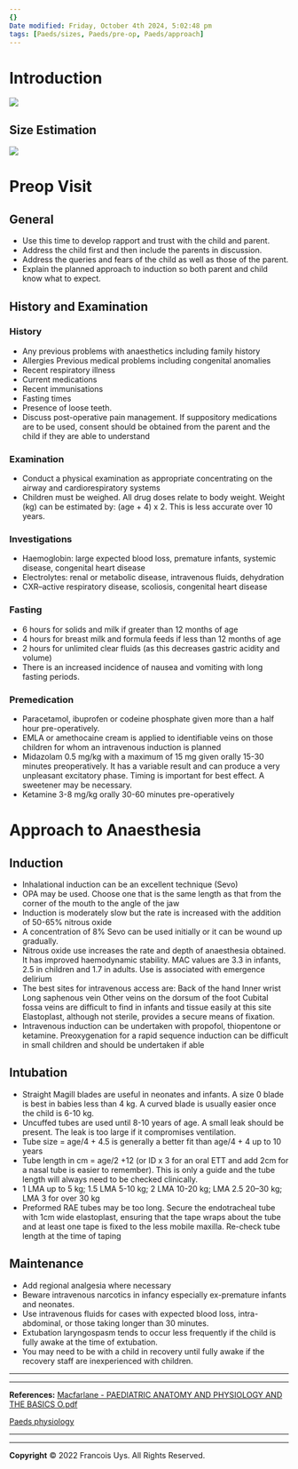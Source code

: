 ```yaml
---
{}
Date modified: Friday, October 4th 2024, 5:02:48 pm
tags: [Paeds/sizes, Paeds/pre-op, Paeds/approach]
---
```


# Introduction

![](Pasted%20image%2020240314150958.png)

## Size Estimation

![](Pasted%20image%2020240314151134.png)

# Preop Visit

## General
- Use this time to develop rapport and trust with the child and parent.
- Address the child first and then include the parents in discussion.
- Address the queries and fears of the child as well as those of the parent.
- Explain the planned approach to induction so both parent and child know what to expect.
## History and Examination
### History
- Any previous problems with anaesthetics including family history
- Allergies Previous medical problems including congenital anomalies
- Recent respiratory illness
- Current medications
- Recent immunisations
- Fasting times
- Presence of loose teeth.
- Discuss post-operative pain management. If suppository medications are to be used, consent should be obtained from the parent and the child if they are able to understand
### Examination
- Conduct a physical examination as appropriate concentrating on the airway and cardiorespiratory systems
- Children must be weighed. All drug doses relate to body weight. Weight (kg) can be estimated by: (age + 4) x 2. This is less accurate over 10 years.
### Investigations
- Haemoglobin: large expected blood loss, premature infants, systemic disease, congenital heart disease
- Electrolytes: renal or metabolic disease, intravenous fluids, dehydration
- CXR–active respiratory disease, scoliosis, congenital heart disease
### Fasting
- 6 hours for solids and milk if greater than 12 months of age
- 4 hours for breast milk and formula feeds if less than 12 months of age
- 2 hours for unlimited clear fluids (as this decreases gastric acidity and volume)
- There is an increased incidence of nausea and vomiting with long fasting periods.
### Premedication
- Paracetamol, ibuprofen or codeine phosphate given more than a half hour pre-operatively.
- EMLA or amethocaine cream is applied to identifiable veins on those children for whom an intravenous induction is planned
- Midazolam 0.5 mg/kg with a maximum of 15 mg given orally 15-30 minutes preoperatively. It has a variable result and can produce a very unpleasant excitatory phase. Timing is important for best effect. A sweetener may be necessary.
- Ketamine 3-8 mg/kg orally 30-60 minutes pre-operatively

# Approach to Anaesthesia

## Induction
- Inhalational induction can be an excellent technique (Sevo)
- OPA may be used. Choose one that is the same length as that from the corner of the mouth to the angle of the jaw
- Induction is moderately slow but the rate is increased with the addition of 50-65% nitrous oxide
- A concentration of 8% Sevo can be used initially or it can be wound up gradually.
- Nitrous oxide use increases the rate and depth of anaesthesia obtained. It has improved haemodynamic stability. MAC values are 3.3 in infants, 2.5 in children and 1.7 in adults. Use is associated with emergence delirium
- The best sites for intravenous access are: Back of the hand Inner wrist Long saphenous vein Other veins on the dorsum of the foot Cubital fossa veins are difficult to find in infants and tissue easily at this site Elastoplast, although not sterile, provides a secure means of fixation.
- Intravenous induction can be undertaken with propofol, thiopentone or ketamine. Preoxygenation for a rapid sequence induction can be difficult in small children and should be undertaken if able
## Intubation
- Straight Magill blades are useful in neonates and infants. A size 0 blade is best in babies less than 4 kg. A curved blade is usually easier once the child is 6-10 kg.
- Uncuffed tubes are used until 8-10 years of age. A small leak should be present. The leak is too large if it compromises ventilation.
- Tube size = age/4 + 4.5 is generally a better fit than age/4 + 4 up to 10 years
- Tube length in cm = age/2 +12 (or ID x 3 for an oral ETT and add 2cm for a nasal tube is easier to remember). This is only a guide and the tube length will always need to be checked clinically.
- 1 LMA up to 5 kg; 1.5 LMA 5-10 kg; 2 LMA 10-20 kg; LMA 2.5 20–30 kg; LMA 3 for over 30 kg
- Preformed RAE tubes may be too long. Secure the endotracheal tube with 1cm wide elastoplast, ensuring that the tape wraps about the tube and at least one tape is fixed to the less mobile maxilla. Re-check tube length at the time of taping
## Maintenance
- Add regional analgesia where necessary
- Beware intravenous narcotics in infancy especially ex-premature infants and neonates.
- Use intravenous fluids for cases with expected blood loss, intra-abdominal, or those taking longer than 30 minutes.
- Extubation laryngospasm tends to occur less frequently if the child is fully awake at the time of extubation.
- You may need to be with a child in recovery until fully awake if the recovery staff are inexperienced with children.

---

---
**References:** [Macfarlane - PAEDIATRIC ANATOMY AND PHYSIOLOGY AND THE BASICS O.pdf](zotero://select/library/items/EUC5A8AS)

[Paeds physiology](https://www.frcamindmaps.org/mindmaps/charliecox/paedsphysiology/paedsphysiology.html)

---------------------------------------------------------------------------------------------


---

**Copyright**
© 2022 Francois Uys. All Rights Reserved.
